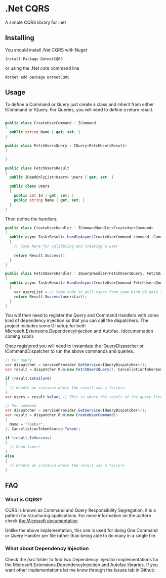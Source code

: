 # .Net CQRS

A simple CQRS library for .net

## Installing

You should install .Net CQRS with Nuget

`Install-Package DotnetCQRS`

or using the .Net core command line

`dotnet add package DotnetCQRS`

## Usage

To define a Command or Query just create a class and inherit from either ICommand or IQuery. For Queries, you will need to define a return result.

```csharp

public class CreateUserCommand : ICommand
{
  public string Name { get; set; }
}

public class FetchUsersQuery : IQuery<FetchUsersResult>
{

}

public class FetchUsersResult
{
  public IReadOnlyList<Users> Users { get; set; }

  public class Users
  {
    public int Id { get; set; }
    public string Name { get; set; }
  }
}
```

Then define the handlers:

```csharp
public class CreateUserHandler : ICommandHandler<CreateUserCommand>
{
  public async Task<Result> HandleAsync(CreateUserCommand command, CancellationToken cancellationToken)
  {
    // Code here for validating and creating a user
    
    return Result.Success();
  }
}

public class FetchUsersHandler : IQueryHandler<FetchUsersQuery, FetchUsersResult>
{
  public async Task<Result> HandleAsync(CreateUserCommand FetchUsersQuery, CancellationToken cancellationToken)
  {
    var usersList = // Some code to pull users from some kind of data store
    return Result.Success(usersList);
  }
}
```

You will then need to register the Query and Command Handlers with some kind of dependency injection so that you can call the dispatchers. The project includes some DI setup for both Microsoft.Extensions.DependencyInjection and Autofac. (documentation coming soon).

Once registered you will need to instantiate the IQueryDispatcher or ICommandDispatcher to run the above commands and queries.

```csharp
// For query
var dispatcher = serviceProvider.GetService<IQueryDispatcher>();
var result = dispatcher.Run(new FetchUsersQuery(), CancellationTokenSource.Token);

if (result.IsFailure)
{
  // Handle an instance where the result was a failure
}
var users = result.Value; // This is where the result of the query lives

// For command
var dispatcher = serviceProvider.GetService<IQueryDispatcher>();
var result = dispatcher.Run(new CreateUserCommand()
{
  Name = "Foobar",
}, CancellationTokenSource.Token);

if (result.IsSuccess)
{
  // Good times!
}
else
{
  // Handle an instance where the result was a failure
}

```

## FAQ

### What is CQRS?

CQRS is known as Command and Query Responsibility Segregation, it is a pattern for structuring applications. For more information on the pattern check [the Microsoft documentation](https://docs.microsoft.com/en-us/azure/architecture/patterns/cqrs)

Unlike the above implementation, this one is used for doing One Command or Query Handler per file rather than being able to do many in a single file.

### What about Dependency Injection

Check the /src folder to find two Dependency Injection implementations for the Microsoft.Extensions.DependencyInjection and Autofac libraries. If you want other implementations let me know through the Issues tab in Github.
